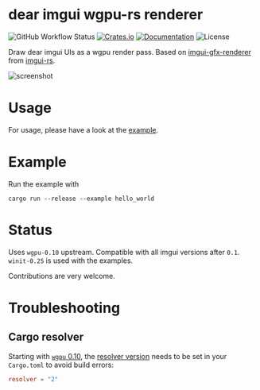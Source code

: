 # dear imgui wgpu-rs renderer

![GitHub Workflow Status](https://img.shields.io/github/workflow/status/Yatekii/imgui-wgpu-rs/Build)
[![Crates.io](https://img.shields.io/crates/v/imgui-wgpu)](https://crates.io/crates/imgui-wgpu)
[![Documentation](https://docs.rs/imgui-wgpu/badge.svg)](https://docs.rs/imgui-wgpu)
![License](https://img.shields.io/crates/l/imgui-wgpu)

Draw dear imgui UIs as a wgpu render pass. Based on [imgui-gfx-renderer](https://github.com/Gekkio/imgui-rs/tree/master/imgui-gfx-renderer) from [imgui-rs](https://github.com/Gekkio/imgui-rs).

![screenshot](doc/img/screenshot.png)

# Usage

For usage, please have a look at the [example](examples/hello-world.rs).

# Example

Run the example with
```
cargo run --release --example hello_world
```

# Status

Uses `wgpu-0.10` upstream. Compatible with all imgui versions after `0.1`. `winit-0.25` is used with the examples.

Contributions are very welcome.

# Troubleshooting

## Cargo resolver

Starting with [`wgpu` 0.10](https://github.com/gfx-rs/wgpu/blob/06316c1bac8b78ac04d762cfb1a886bd1d453b30/CHANGELOG.md#v010-2021-08-18), the [resolver version](https://doc.rust-lang.org/cargo/reference/resolver.html#resolver-versions) needs to be set in your `Cargo.toml` to avoid build errors:

```toml
resolver = "2"
```
